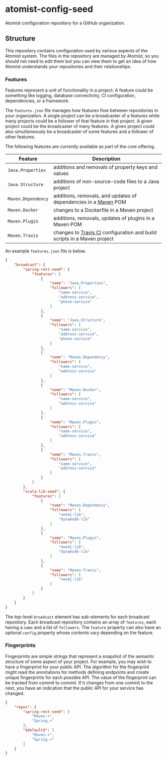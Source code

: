 # atomist-config-seed

Atomist configuration repository for a GitHub organization.

## Structure

This repository contains configuration used by various aspects of the
Atomist system.  The files in the repository are managed by Atomist,
so you should not need to edit them but you can view them to get an
idea of how Atomist understands your repositories and their
relationships.

### Features

Features represent a unit of functionality in a project.  A feature
could be something like logging, database connectivity, CI
configuration, dependencies, or a framework.

The `features.json` file manages how features flow between
repositories in your organization.  A single project can be a
broadcaster of a features while many projects could be a follower of
that feature in that project.  A given project could be the
broadcaster of many features.  A given project could also
simultaneously be a broadcaster of some features and a follower of
other features.

The following features are currently available as part of the core
offering.

Feature | Description
--------|-----------
`Java.Properties` | additions and removals of property keys and values
`Java.Structure` | additions of non-source-code files to a Java project
`Maven.Dependency` | additions, removals, and updates of dependencies in a [Maven][maven] POM
`Maven.Docker` | changes to a Dockerfile in a Maven project
`Maven.Plugin` | additions, removals, updates of plugins in a Maven POM
`Maven.Travis` | changes to [Travis CI][travis-ci] configuration and build scripts in a Maven project

[maven]: https://maven.apache.org/
[travis-ci]: https://travis-ci.org

An example `features.json` file is below.

```json
{
    "broadcast": {
        "spring-rest-seed": {
            "features": [
                {
                    "name": "Java.Properties",
                    "followers": [
                        "name-service",
                        "address-service",
                        "phone-service"
                    ]
                },
                {
                    "name": "Java.Structure",
                    "followers": [
                        "name-service",
                        "address-service",
                        "phone-service"
                    ]
                },
                {
                    "name": "Maven.Dependency",
                    "followers": [
                        "name-service",
                        "address-service"
                    ]
                },
                {
                    "name": "Maven.Docker",
                    "followers": [
                        "name-service",
                        "address-service"
                    ]
                },
                {
                    "name": "Maven.Plugin",
                    "followers": [
                        "name-service",
                        "address-service"
                    ]
                },
                {
                    "name": "Maven.Travis",
                    "followers": [
                        "name-service",
                        "address-service"
                    ]
                }
            ]
        },
        "scala-lib-seed": {
            "features": [
                {
                    "name": "Maven.Dependency",
                    "followers": [
                        "neo4j-lib",
                        "dynamodb-lib"
                    ]
                },
                {
                    "name": "Maven.Plugin",
                    "followers": [
                        "neo4j-lib",
                        "dynamodb-lib"
                    ]
                },
                {
                    "name": "Maven.Travis",
                    "followers": [
                        "neo4j-lib"
                    ]
                }
            ]
        }
    }
}
```

The top-level `broadcast` element has sub-elements for each broadcast
repository.  Each broadcast repository contains an array of
`features`, each having a `name` and a list of `followers`.  The
`feature` property can also have an optional `config` property whose
contents vary depending on the feature.

### Fingerprints

Fingerprints are simple strings that represent a snapshot of the
semantic structure of some aspect of your project.  For example, you
may wish to have a fingerprint for your public API.  The algorithm for
the fingerprint might read the annotations for methods defining
endpoints and create unique fingerprints for each possible API.  The
value of the fingerprint can be tracked from commit to commit.  If it
changes from one commit to the next, you have an indication that the
public API for your service has changed.

```json
{
    "repos": {
        "spring-rest-seed": [
            "Maven.+",
            "Spring.+"
        ],
        "$default$": [
            "Maven.+",
            "Spring.+"
        ]
    }
}
```
